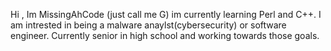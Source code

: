 Hi , Im MissingAhCode (just call me G) im currently learning Perl and C++. I am intrested in being a malware anaylst(cybersecurity) or software engineer.
Currently senior in high school and working towards those goals.

<!---
MissingAhCode/MissingAhCode is a ✨ special ✨ repository because its `README.md` (this file) appears on your GitHub profile.
You can click the Preview link to take a look at your changes.
--->
